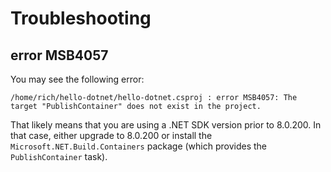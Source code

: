 # Troubleshooting

## error MSB4057

You may see the following error:

```dotnetcli
/home/rich/hello-dotnet/hello-dotnet.csproj : error MSB4057: The target "PublishContainer" does not exist in the project.
```

That likely means that you are using a .NET SDK version prior to 8.0.200. In that case, either upgrade to 8.0.200 or install the `Microsoft.NET.Build.Containers` package (which provides the `PublishContainer` task).

